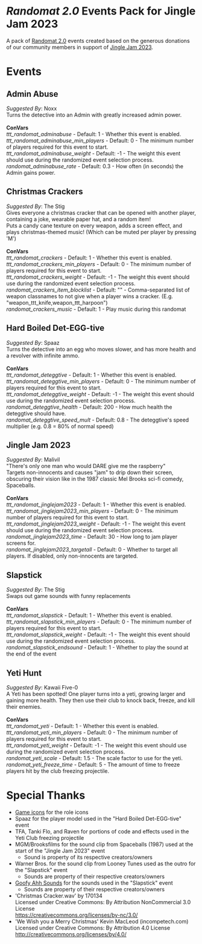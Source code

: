 # _Randomat 2.0_ Events Pack for Jingle Jam 2023
A pack of [Randomat 2.0](https://github.com/Malivil/TTT-Randomat-20) events created based on the generous donations of our community members in support of [Jingle Jam 2023](https://www.jinglejam.co.uk/).

# Events

## Admin Abuse
_Suggested By_: Noxx\
Turns the detective into an Admin with greatly increased admin power.
\
\
**ConVars**
\
_ttt_randomat_adminabuse_ - Default: 1 - Whether this event is enabled.\
_ttt_randomat_adminabuse_min_players_ - Default: 0 - The minimum number of players required for this event to start.\
_ttt_randomat_adminabuse_weight_ - Default: -1 - The weight this event should use during the randomized event selection process.\
_randomat_adminabuse_rate_ - Default: 0.3 - How often (in seconds) the Admin gains power.

## Christmas Crackers
_Suggested By_: The Stig\
Gives everyone a christmas cracker that can be opened with another player, containing a joke, wearable paper hat, and a random item!\
Puts a candy cane texture on every weapon, adds a screen effect, and plays christmas-themed music! (Which can be muted per player by pressing 'M')
\
\
**ConVars**
\
_ttt_randomat_crackers_ - Default: 1 - Whether this event is enabled.\
_ttt_randomat_crackers_min_players_ - Default: 0 - The minimum number of players required for this event to start.\
_ttt_randomat_crackers_weight_ - Default: -1 - The weight this event should use during the randomized event selection process.\
_randomat_crackers_item_blocklist_ - Default: "" - Comma-separated list of weapon classnames to not give when a player wins a cracker. (E.g. "weapon_ttt_knife,weapon_ttt_harpoon")\
_randomat_crackers_music_ - Default: 1 - Play music during this randomat

## Hard Boiled Det-EGG-tive
_Suggested By_: Spaaz\
Turns the detective into an egg who moves slower, and has more health and a revolver with infinite ammo.
\
\
**ConVars**
\
_ttt_randomat_deteggtive_ - Default: 1 - Whether this event is enabled.\
_ttt_randomat_deteggtive_min_players_ - Default: 0 - The minimum number of players required for this event to start.\
_ttt_randomat_deteggtive_weight_ - Default: -1 - The weight this event should use during the randomized event selection process.\
_randomat_deteggtive_health_ - Default: 200 - How much health the deteggtive should have.\
_randomat_deteggtive_speed_mult_ - Default: 0.8 - The deteggtive's speed multiplier (e.g. 0.8 = 80% of normal speed)

## Jingle Jam 2023
_Suggested By_: Malivil\
"There's only one man who would DARE give me the raspberry"\
Targets non-innocents and causes "jam" to drip down their screen, obscuring their vision like in the 1987 classic Mel Brooks sci-fi comedy, Spaceballs.
\
\
**ConVars**
\
_ttt_randomat_jinglejam2023_ - Default: 1 - Whether this event is enabled.\
_ttt_randomat_jinglejam2023_min_players_ - Default: 0 - The minimum number of players required for this event to start.\
_ttt_randomat_jinglejam2023_weight_ - Default: -1 - The weight this event should use during the randomized event selection process.\
_randomat_jinglejam2023_time_ - Default: 30 - How long to jam player screens for.\
_randomat_jinglejam2023_targetall_ - Default: 0 - Whether to target all players. If disabled, only non-innocents are targeted.

## Slapstick
_Suggested By_: The Stig\
Swaps out game sounds with funny replacements
\
\
**ConVars**
\
_ttt_randomat_slapstick_ - Default: 1 - Whether this event is enabled.\
_ttt_randomat_slapstick_min_players_ - Default: 0 - The minimum number of players required for this event to start.\
_ttt_randomat_slapstick_weight_ - Default: -1 - The weight this event should use during the randomized event selection process.\
_randomat_slapstick_endsound_ - Default: 1 - Whether to play the sound at the end of the event

## Yeti Hunt
_Suggested By_: Kawaii Five-0\
A Yeti has been spotted! One player turns into a yeti, growing larger and gaining more health. They then use their club to knock back, freeze, and kill their enemies.
\
\
**ConVars**
\
_ttt_randomat_yeti_ - Default: 1 - Whether this event is enabled.\
_ttt_randomat_yeti_min_players_ - Default: 0 - The minimum number of players required for this event to start.\
_ttt_randomat_yeti_weight_ - Default: -1 - The weight this event should use during the randomized event selection process.\
_randomat_yeti_scale_ - Default: 1.5 - The scale factor to use for the yeti.\
_randomat_yeti_freeze_time_ - Default: 5 - The amount of time to freeze players hit by the club freezing projectile.


# Special Thanks
- [Game icons](https://game-icons.net/) for the role icons
- Spaaz for the player model used in the "Hard Boiled Det-EGG-tive" event
- TFA, Tanki Flo, and Raven for portions of code and effects used in the Yeti Club freezing projectile
- MGM/Brooksfilms for the sound clip from Spaceballs (1987) used at the start of the "Jingle Jam 2023" event
  - Sound is property of its respective creators/owners
- Warner Bros. for the sound clip from Looney Tunes used as the outro for the "Slapstick" event
  - Sounds are property of their respective creators/owners
- [Goofy Ahh Sounds](https://steamcommunity.com/sharedfiles/filedetails/?id=2801860110) for the sounds used in the "Slapstick" event
  - Sounds are property of their respective creators/owners
- 'Christmas Cracker.wav' by 170134 \
Licensed under Creative Commons: By Attribution NonCommercial 3.0 License \
<https://creativecommons.org/licenses/by-nc/3.0/>
- 'We Wish you a Merry Christmas' Kevin MacLeod (incompetech.com)
Licensed under Creative Commons: By Attribution 4.0 License
http://creativecommons.org/licenses/by/4.0/